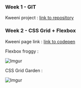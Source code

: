 ### Week 1 - GIT

Kweeni project : [link to repository](https://github.com/Webscorpion1/Webtech-3-lab-1.git) 

### Week 2 - CSS Grid + Flexbox

Kweeni page link : [link to codepen](https://codepen.io/WebScorpion/pen/jZdBrM) 

Flexbox froggy :

![Imgur](https://i.imgur.com/qAhdJB6.jpg)

CSS Grid Garden :

![Imgur](https://i.imgur.com/yLQnU8y.jpg)
